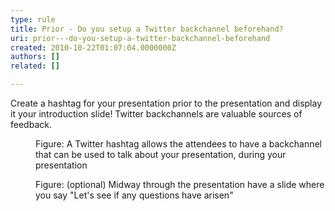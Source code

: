 ```yaml
---
type: rule
title: Prior - Do you setup a Twitter backchannel beforehand?
uri: prior---do-you-setup-a-twitter-backchannel-beforehand
created: 2010-10-22T01:07:04.0000000Z
authors: []
related: []

---
```




<span class='intro'> Create a hashtag for your presentation prior to the presentation and display it your introduction slide! Twitter backchannels are valuable sources of feedback.
 </span>


  <dl class="image">
    <dt><img src="/PublishingImages/PPTwit.jpg" alt="" /> </dt>
    <dd>Figure&#58; A Twitter hashtag allows the attendees to have a backchannel that can be used to talk about your presentation, during your presentation</dd>
</dl>
<dl class="image">
    <dt><img src="/PublishingImages/PPTwit2.jpg" alt="" /> </dt>
    <dd>Figure&#58; (optional) Midway through the presentation have a slide where you say &quot;Let's see if any questions have arisen&quot;</dd>
</dl>



